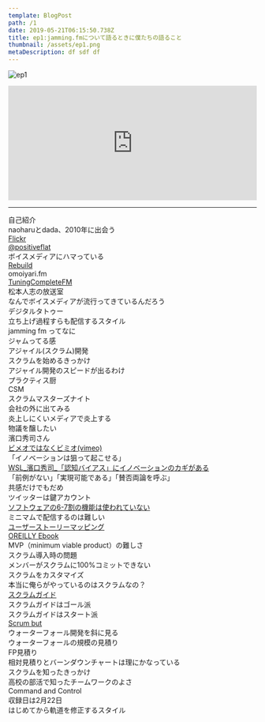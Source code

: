 ```yaml
---  
template: BlogPost  
path: /1  
date: 2019-05-21T06:15:50.738Z  
title: ep1:jamming.fmについて語るときに僕たちの語ること  
thumbnail: /assets/ep1.png
metaDescription: df sdf df  
---  
```

![ep1](/assets/ep1.png)  
 

<iframe src="https://open.spotify.com/embed/episode/02e0C2pL1uW2uWODk1MB6e" width="100%" height="232" frameBorder="0" allowfullscreen="" allow="autoplay; clipboard-write; encrypted-media; fullscreen; picture-in-picture"></iframe>

***  

自己紹介  
naoharuとdada、2010年に出会う  
[Flickr](https://www.flickr.com/)   
[@positiveflat](https://twitter.com/positiveflat)  
ボイスメディアにハマっている  
[Rebuild](http://rebuild.fm/)  
omoiyari.fm  
[TuningCompleteFM](https://turingcomplete.fm/)  
松本人志の放送室  
なんでボイスメディアが流行ってきているんだろう  
デジタルタトゥー  
立ち上げ過程すらも配信するスタイル  
jamming fm ってなに  
ジャムってる感  
アジャイル(スクラム)開発  
スクラムを始めるきっかけ  
アジャイル開発のスピードが出るわけ  
プラクティス厨  
CSM  
スクラムマスターズナイト  
会社の外に出てみる  
炎上しにくいメディアで炎上する  
物議を醸したい  
濱口秀司さん  
[ビメオではなくビミオ(vimeo)](https://vimeo.com/jp/)  
「イノベーションは狙って起こせる」  
[WSL_濱口秀司_「認知バイアス」にイノベーションのカギがある](https://vimeo.com/48997854)  
「前例がない」「実現可能である」「賛否両論を呼ぶ」  
共感だけでもだめ  
ツイッターは鍵アカウント  
[ソフトウェアの6-7割の機能は使われていない](https://risingsun-system.biz/pdca-cycle-it-investment/)  
ミニマムで配信するのは難しい  
[ユーザーストーリーマッピング](https://amzn.to/2ZrIkFX)  
[OREILLY Ebook](https://www.oreilly.co.jp/ebook/)   
MVP（minimum viable product）の難しさ  
スクラム導入時の問題  
メンバーがスクラムに100%コミットできない  
スクラムをカスタマイズ  
本当に俺らがやっているのはスクラムなの？  
[スクラムガイド](https://www.scrumguides.org/docs/scrumguide/v2017/2017-Scrum-Guide-Japanese.pdf)  
スクラムガイドはゴール派  
スクラムガイドはスタート派  
[Scrum but](https://www.scrum.org/resources/what-scrumbut)   
ウォーターフォール開発を斜に見る  
ウォーターフォールの規模の見積り  
FP見積り  
相対見積りとバーンダウンチャートは理にかなっている  
スクラムを知ったきっかけ  
高校の部活で知ったチームワークのよさ  
Command and Control  
収録日は2月22日  
はじめてから軌道を修正するスタイル  